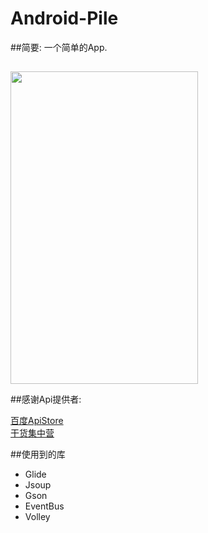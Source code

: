 # Android-Pile
##简要:
  一个简单的App.
##  
 <image  src="https://github.com/fromten/Android-Pile/blob/master/phone_screen2.png" width=300 height=500/>
 
 
##感谢Api提供者:

<a href='http://apistore.baidu.com/' >百度ApiStore</a>
</br>
<a href='http://gank.io/api' >干货集中营</a>

##使用到的库
<ul>
<li>Glide</li>
<li>Jsoup</li>
<li>Gson</li>
<li>EventBus</li>
<li>Volley</li>
</ul>
  

